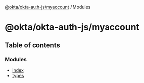 [@okta/okta-auth-js/myaccount](README.md) / Modules

# @okta/okta-auth-js/myaccount

## Table of contents

### Modules

- [index](modules/index.md)
- [types](modules/types.md)
